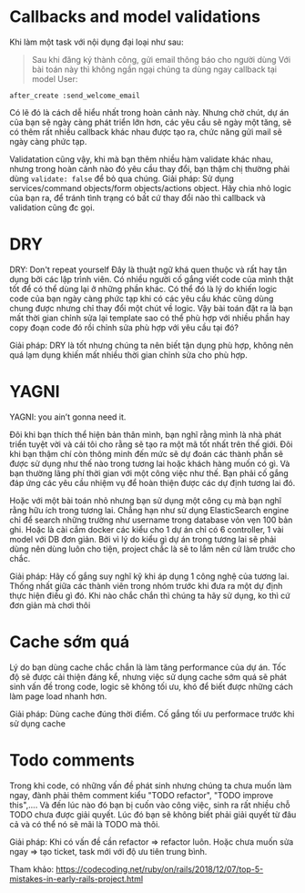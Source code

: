 # Callbacks and model validations
Khi làm một task với nội dụng đại loại như sau:
> Sau khi đăng ký thành công, gửi email thông báo cho người dùng
Với bài toán này thì không ngần ngại chúng ta dùng ngay callback tại model User:
```
after_create :send_welcome_email
```

Có lẽ đó là cách dễ hiểu nhất trong hoàn cảnh này. Nhưng chờ chút, dự án của bạn sẽ ngày càng phát triển lớn hơn, các yêu cầu sẽ ngày một tăng, sẽ có thêm rất nhiều callback khác nhau được tạo ra, chức năng gửi mail sẽ ngày càng phức tạp.


Validatation cũng vậy, khi mà bạn thêm nhiều hàm validate khác nhau, nhưng trong hoàn cảnh nào đó yêu cầu thay đổi, bạn thậm chị thường phải dùng `validate: false` để bỏ qua chúng. 
Giải pháp:  Sử dụng services/command objects/form objects/actions object. Hãy chia nhỏ logic của bạn ra, để tránh tình trạng có bất cứ thay đổi nào thì callback và validation cũng đc gọi.

# DRY
DRY: Don't repeat yourself
Đây là thuật ngữ khá quen thuộc và rất hay tận dụng bởi các lập trình viên. Có nhiều người cố gắng viết code của mình thật tốt để có thể dùng lại ở những phần khác.  Có thể đó là lý do khiến logic code của bạn ngày càng phức tạp khi có các yêu cầu khác cũng dùng chung được nhưng chỉ thay đổi một chút về logic. Vậy bài toán đặt ra là bạn mất thời gian chỉnh sửa lại template sao có thể phù hợp với nhiều phần hay copy đoạn code đó rồi chỉnh sửa phù hợp với yêu cầu tại đó?

Giải pháp: DRY là tốt nhưng chúng ta nên biết tận dụng phù hợp, không nên quá lạm dụng khiến mất nhiều thời gian chỉnh sửa cho phù hợp.

# YAGNI
YAGNI: you ain’t gonna need it.

Đôi khi bạn thích thể hiện bản thân mình, bạn nghĩ rằng mình là nhà phát triển tuyệt vời và cái tôi cho rằng sẽ tạo ra một mã tốt nhất trên thế giới. Đôi khi bạn thậm chí còn thông minh đến mức sẽ dự đoán các thành phần sẽ được sử dụng như thế nào trong tương lai hoặc khách hàng muốn có gì. Và bạn thường lãng phí thời gian với một công việc như thế. Bạn phải cố gắng đáp ứng các yêu cầu nhiệm vụ để hoàn thiện được các dự định tương lai đó.

Hoặc với một bài toán nhỏ nhưng bạn sử dụng một công cụ mà bạn nghĩ rằng hữu ích trong tương lai. Chẳng hạn như sử dụng ElasticSearch engine chỉ để search những trường như username trong database vỏn vẹn 100 bản ghi. Hoặc là cài cắm docker các kiểu cho 1 dự án chỉ có 6 controller, 1 vài model với DB đơn giản. Bởi vì lý do kiểu gì dự án trong tương lai sẽ phải dùng nên dùng luôn cho tiện, project chắc là sẽ to lắm nên cứ làm trước cho chắc.

Giải pháp: Hãy cố gắng suy nghĩ kỹ khi áp dụng 1 công nghệ của tương lai. Thống nhất giữa các thành viên trong nhóm trước khi đưa ra một dự định thực hiện điều gì đó. Khi nào chắc chắn thì chúng ta hãy sử dụng, ko thì cứ đơn giản mà chơi thôi

# Cache sớm quá
Lý do bạn dùng cache chắc chắn là làm tăng performance của dự án. Tốc độ sẽ được cải thiện đáng kể, nhưng việc sử dụng cache sớm quá sẽ phát sinh vấn đề trong code, logic sẽ không tối ưu, khó để biết được những cách làm page load nhanh hơn.

Giải pháp: Dùng cache đúng thời điểm. Cố gắng tối ưu performace trước khi sử dụng cache

# Todo comments
Trong khi code, có những vấn đề phát sinh nhưng chúng ta chưa muốn làm ngay, đành phải thêm comment kiểu "TODO refactor", "TODO improve this",.... Và đến lúc nào đó bạn bị cuốn vào công việc, sinh ra rất nhiều chỗ TODO chưa được giải quyết. Lúc đó bạn sẽ không biết phải giải quyết từ đâu cả và có thể nó sẽ mãi là TODO mà thôi.


Giải pháp: Khi có vấn đề cần refactor => refactor luôn. Hoặc chưa muốn sửa ngay => tạo ticket, task mới với độ ưu tiên trung bình.


Tham khảo: https://codecoding.net/ruby/on/rails/2018/12/07/top-5-mistakes-in-early-rails-project.html